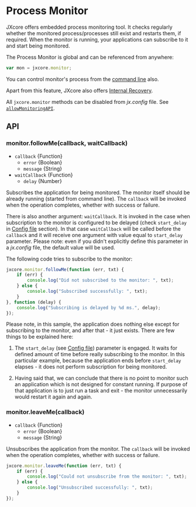 # Process Monitor

JXcore offers embedded process monitoring tool. It checks regularly whether the monitored process/processes still exist and restarts them, if required.
When the monitor is running, your applications can subscribe to it and start being monitored.

The Process Monitor is global and can be referenced from anywhere:

```js
var mon = jxcore.monitor;
```

You can control monitor's process from the [command line](jxcore-command-monitor.markdown) also.

Apart from this feature, JXcore also offers [Internal Recovery](jxcore-feature-internal-recovery.markdown).

All `jxcore.monitor` methods can be disabled from *jx.config* file.
See [`allowMonitoringAPI`](jxconfig.html#jxconfig_allowmonitoringapi).

## API

### monitor.followMe(callback, waitCallback)

* `callback` {Function}
    * `error` {Boolean}
    * `message` {String}
* `waitCallback` {Function}
    * `delay` {Number}

Subscribes the application for being monitored. The monitor itself should be already running (started from command line).
The `callback` will be invoked when the operation completes, whether with success or failure.

There is also another argument: `waitCallback`. It is invoked in the case when subscription to the monitor is configured to be delayed
(check `start_delay` in [Config file](jxcore-command-monitor.html#jxcore_command_monitor_config_file) section).
In that case `waitCallback` will be called before the `callback` and it will receive one argument with value equal to `start_delay` parameter.
Please note: even if you didn't explicitly define this parameter in a *jx.config* file, the default value will be used.

The following code tries to subscribe to the monitor:

```js
jxcore.monitor.followMe(function (err, txt) {
    if (err) {
        console.log("Did not subscribed to the monitor: ", txt);
    } else {
        console.log("Subscribed successfully: ", txt);
    }
}, function (delay) {
    console.log("Subscribing is delayed by %d ms.", delay);
});
```

Please note, in this sample, the application does nothing else except for subscribing to the monitor, and after that - it just exists.
There are few things to be explained here:

1. The `start_delay` (see [Config file](jxcore-command-monitor.html#jxcore_command_monitor_config_file)) parameter is engaged.
It waits for defined amount of time before really subscribing to the monitor.
In this particular example, because the application ends before `start_delay` elapses - it does not perform subscription for being monitored.

2. Having said that, we can conclude that there is no point to monitor such an application which is not designed for constant running.
If purpose of that application is to just run a task and exit - the monitor unnecessarily would restart it again and again.

### monitor.leaveMe(callback)

* `callback` {Function}
    * `error` {Boolean}
    * `message` {String}

Unsubscribes the application from the monitor. The `callback` will be invoked when the operation completes, whether with success or failure.

```js
jxcore.monitor.leaveMe(function (err, txt) {
    if (err) {
        console.log("Could not unsubscribe from the monitor: ", txt);
    } else {
        console.log("Unsubscribed successfully: ", txt);
    }
});
```

